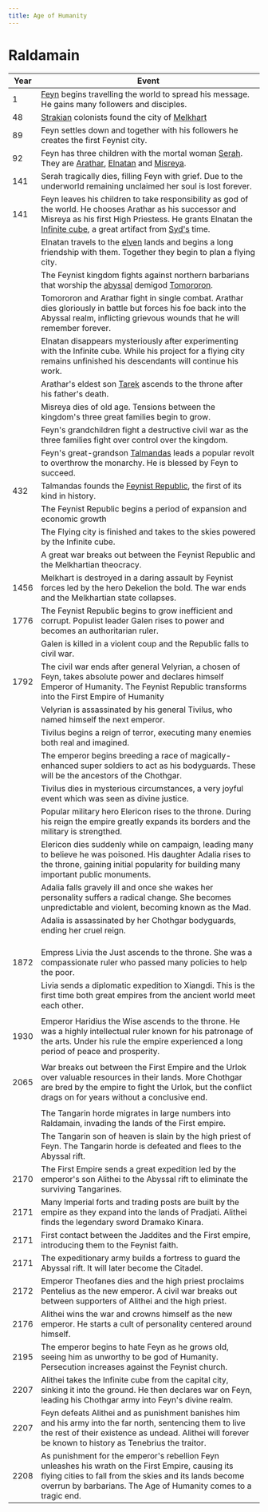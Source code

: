 ```yaml
---
title: Age of Humanity
---
```


# Raldamain

| Year | Event                                                        |
| ---- | ------------------------------------------------------------ |
| 1    | [Feyn](https://raldamain.com/en/creatures/superior%20beings/feyn.html) begins travelling the world to spread his message. He gains many followers and disciples. |
| 48   | [Strakian](https://raldamain.com/en/locations/continents/strakia.html) colonists found the city of [Melkhart](https://raldamain.com/en/locations/artificial/settlements/cities/melkhart.html) |
| 89   | Feyn settles down and together with his followers he creates the first Feynist city. |
| 92   | Feyn has three children with the mortal woman [Serah](https://raldamain.com/en/characters/age%20of%20humanity/serah.html). They are [Arathar](https://raldamain.com/en/characters/age%20of%20humanity/arathar.html), [Elnatan](https://raldamain.com/en/characters/age%20of%20humanity/elnatan.html) and [Misreya](https://raldamain.com/en/characters/age%20of%20humanity/misreya.html). |
| 141  | Serah tragically dies, filling Feyn with grief. Due to the underworld remaining unclaimed her soul is lost forever. |
| 141  | Feyn leaves his children to take responsibility as god of the world. He chooses Arathar as his successor and Misreya as his first High Priestess. He grants Elnatan the [Infinite cube](https://raldamain.com/en/objects/items/famous%20items/infinite%20cube.html), a great artifact from [Syd's](https://raldamain.com/en/characters/age%20of%20gods/syd.html) time. |
|      | Elnatan travels to the [elven](https://raldamain.com/en/creatures/sentient/human-like/elves/) lands and begins a long friendship with them. Together they begin to plan a flying city. |
|      | The Feynist kingdom fights against northern barbarians that worship the [abyssal](https://raldamain.com/en/creatures/superior%20beings/abyssals/) demigod [Tomororon](https://raldamain.com/en/creatures/superior%20beings/abyssals/tomororon.html). |
|      | Tomororon and Arathar fight in single combat. Arathar dies gloriously in battle but forces his foe back into the Abyssal realm, inflicting grievous wounds that he will remember forever. |
|      | Elnatan disappears mysteriously after experimenting with the Infinite cube. While his project for a flying city remains unfinished his descendants will continue his work. |
|      | Arathar's eldest son [Tarek](https://raldamain.com/en/characters/age%20of%20humanity/tarek.html) ascends to the throne after his father's death. |
|      | Misreya dies of old age. Tensions between the kingdom's three great families begin to grow. |
|      | Feyn's grandchildren fight a destructive civil war as the three families fight over control over the kingdom. |
|      | Feyn's great-grandson [Talmandas](https://raldamain.com/en/characters/age%20of%20humanity/talmandas.html) leads a popular revolt to overthrow the monarchy. He is blessed by Feyn to succeed. |
| 432  | Talmandas founds the [Feynist Republic](https://raldamain.com/en/ideas/nations/feynis), the first of its kind in history. |
|      | The Feynist Republic begins a period of expansion and economic growth |
|      | The Flying city is finished and takes to the skies powered by the Infinite cube. |
|      | A great war breaks out between the Feynist Republic and the Melkhartian theocracy. |
| 1456 | Melkhart is destroyed in a daring assault by Feynist forces led by the hero Dekelion the bold. The war ends and the Melkhartian state collapses. |
| 1776 | The Feynist Republic begins to grow inefficient and corrupt. Populist leader Galen rises to power and becomes an authoritarian ruler. |
|      | Galen is killed in a violent coup and the Republic falls to civil war. |
| 1792 | The civil war ends after general Velyrian, a chosen of Feyn, takes absolute power and declares himself Emperor of Humanity. The Feynist Republic transforms into the First Empire of Humanity |
|      | Velyrian is assassinated by his general Tivilus, who named himself the next emperor. |
|      | Tivilus begins a reign of terror, executing many enemies both real and imagined. |
|      | The emperor begins breeding a race of magically-enhanced super soldiers to act as his bodyguards. These will be the ancestors of the Chothgar. |
|      | Tivilus dies in mysterious circumstances, a very joyful event which was seen as divine justice. |
|      | Popular military hero Elericon rises to the throne. During his reign the empire greatly expands its borders and the military is strengthed. |
|      | Elericon dies suddenly while on campaign, leading many to believe he was poisoned. His daughter Adalia rises to the throne, gaining initial popularity for building many important public monuments. |
|      | Adalia falls gravely ill and once she wakes her personality suffers a radical change. She becomes unpredictable and violent, becoming known as the Mad. |
|      | Adalia is assassinated by her Chothgar bodyguards, ending her cruel reign. |
|      |                                                              |
|      |                                                              |
|      |                                                              |
| 1872 | Empress Livia the Just ascends to the throne. She was a compassionate ruler who passed many policies to help the poor. |
|      | Livia sends a diplomatic expedition to Xiangdi. This is the first time both great empires from the ancient world meet each other. |
|      |                                                              |
| 1930 | Emperor Haridius the Wise ascends to the throne. He was a highly intellectual ruler known for his patronage of the arts. Under his rule the empire experienced a long period of peace and prosperity. |
|      |                                                              |
| 2065 | War breaks out between the First Empire and the Urlok over valuable resources in their lands. More Chothgar are bred by the empire to fight the Urlok, but the conflict drags on for years without a conclusive end. |
|      |                                                              |
|      | The Tangarin horde migrates in large numbers into Raldamain, invading the lands of the First empire. |
|      | The Tangarin son of heaven is slain by the high priest of Feyn. The Tangarin horde is defeated and flees to the Abyssal rift. |
| 2170 | The First Empire sends a great expedition led by the emperor's son Alithei to the Abyssal rift to eliminate the surviving Tangarines. |
| 2171 | Many Imperial forts and trading posts are built by the empire as they expand into the lands of Pradjati. Alithei finds the legendary sword Dramako Kinara. |
| 2171 | First contact between the Jaddites and the First empire, introducing them to the Feynist faith. |
| 2171 | The expeditionary army builds a fortress to guard the Abyssal rift. It will later become the Citadel. |
| 2172 | Emperor Theofanes dies and the high priest proclaims Pentelius as the new emperor. A civil war breaks out between supporters of Alithei and the high priest. |
| 2176 | Alithei wins the war and crowns himself as the new emperor. He starts a cult of personality centered around himself. |
| 2195 | The emperor begins to hate Feyn as he grows old, seeing him as unworthy to be god of Humanity. Persecution increases against the Feynist church. |
| 2207 | Alithei takes the Infinite cube from the capital city, sinking it into the ground. He then declares war on Feyn, leading his Chothgar army into Feyn's divine realm. |
| 2207 | Feyn defeats Alithei and as punishment banishes him and his army into the far north, sentencing them to live the rest of their existence as undead. Alithei will forever be known to history as Tenebrius the traitor. |
| 2208 | As punishment for the emperor's rebellion Feyn unleashes his wrath on the First Empire, causing its flying cities to fall from the skies and its lands become overrun by barbarians. The Age of Humanity comes to a tragic end. |

